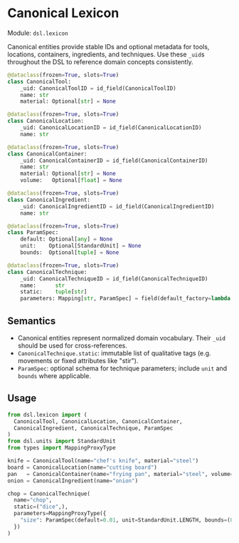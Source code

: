 # Canonical Lexicon

Module: `dsl.lexicon`

Canonical entities provide stable IDs and optional metadata for tools, locations, containers, ingredients, and techniques. Use these `_uid`s throughout the DSL to reference domain concepts consistently.

```python
@dataclass(frozen=True, slots=True)
class CanonicalTool:
    _uid: CanonicalToolID = id_field(CanonicalToolID)
    name: str
    material: Optional[str] = None

@dataclass(frozen=True, slots=True)
class CanonicalLocation:
    _uid: CanonicalLocationID = id_field(CanonicalLocationID)
    name: str

@dataclass(frozen=True, slots=True)
class CanonicalContainer:
    _uid: CanonicalContainerID = id_field(CanonicalContainerID)
    name: str
    material: Optional[str] = None
    volume:   Optional[float] = None

@dataclass(frozen=True, slots=True)
class CanonicalIngredient:
    _uid: CanonicalIngredientID = id_field(CanonicalIngredientID)
    name: str

@dataclass(frozen=True, slots=True)
class ParamSpec:
    default: Optional[any] = None
    unit:    Optional[StandardUnit] = None
    bounds:  Optional[tuple] = None

@dataclass(frozen=True, slots=True)
class CanonicalTechnique:
    _uid: CanonicalTechniqueID = id_field(CanonicalTechniqueID)
    name:      str
    static:    tuple[str]
    parameters: Mapping[str, ParamSpec] = field(default_factory=lambda: MappingProxyType({}))
```

## Semantics

- Canonical entities represent normalized domain vocabulary. Their `_uid` should be used for cross-references.
- `CanonicalTechnique.static`: immutable list of qualitative tags (e.g. movements or fixed attributes like "stir").
- `ParamSpec`: optional schema for technique parameters; include `unit` and `bounds` where applicable.

## Usage

```python
from dsl.lexicon import (
  CanonicalTool, CanonicalLocation, CanonicalContainer,
  CanonicalIngredient, CanonicalTechnique, ParamSpec
)
from dsl.units import StandardUnit
from types import MappingProxyType

knife = CanonicalTool(name="chef's knife", material="steel")
board = CanonicalLocation(name="cutting board")
pan   = CanonicalContainer(name="frying pan", material="steel", volume=0.002)
onion = CanonicalIngredient(name="onion")

chop = CanonicalTechnique(
  name="chop",
  static=("dice",),
  parameters=MappingProxyType({
    "size": ParamSpec(default=0.01, unit=StandardUnit.LENGTH, bounds=(0.0, 0.05))
  })
)
```

